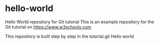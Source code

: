 # hello-world
Hello World repository for Git tutorial
This is an example repository for the Git tutorial on https://www.w3schools.com

This repository is built step by step in the tutorial.git
Hello world